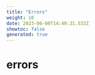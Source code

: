```yaml
---
title: "Errors"
weight: 10
date: 2023-06-06T14:49:31.532Z
showtoc: false
generated: true
---
```

<!-- This file was generated from the Vendure source. Do not modify. Instead, re-run the "docs:build" script -->


# errors